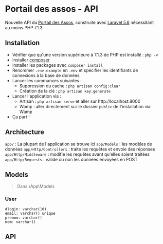 # Portail des assos - API

Nouvelle API du [Portail des Assos](https://assos.utc.fr), construite avec [Laravel 5.6](https://laravel.com/) nécessitant au moins PHP 7.1.3

## Installation

- Vérifier que qu'une version supérieure à 7.1.3 de PHP est installé : `php -v`
- Installer [composer](https://getcomposer.org/download/)
- Installer les packages avec `composer install`
- Renommer `.env.example` en `.env` et spécifier les identifiants de connexions à la base de données
- Lancer les commances suivantes :
    + Suppression du cache : `php artisan config:clear`
    + Création de la clé : `php artisan key:generate`
- Lancer l'application via :
    + Artisan : `php artisan serve` et aller sur http://localhost:8000
    + Wamp : aller directement sur le dossier `public` de l'installation via Wamp
- Ça part !


## Architecture

`app/` : La plupart de l'application se trouve ici
`app/Models` : les modèles de données
`app/Http/Controllers` : traite les requêtes et envoie des réponses
`app/Http/Middleware` : modifie les requêtes avant qu'elles soient traitées
`app/Http/Requests` : valide ou non les données envoyées en POST


## Models

> Dans \App\Models

### User
```
#login: varchar(10)
email: varchar() unique
prenom: varchar()
nom: varchar()
```


## API

